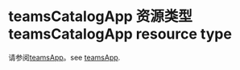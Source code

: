 # <a name="teamscatalogapp-resource-type"></a><span data-ttu-id="c4557-101">teamsCatalogApp 资源类型</span><span class="sxs-lookup"><span data-stu-id="c4557-101">teamsCatalogApp resource type</span></span>

<span data-ttu-id="c4557-102">请参阅[teamsApp](teamsapp.md)。</span><span class="sxs-lookup"><span data-stu-id="c4557-102">see [teamsApp](teamsapp.md).</span></span>
